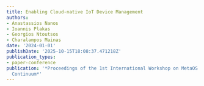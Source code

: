 ```yaml
---
title: Enabling Cloud-native IoT Device Management
authors:
- Anastassios Nanos
- Ioannis Plakas
- Georgios Ntoutsos
- Charalampos Mainas
date: '2024-01-01'
publishDate: '2025-10-15T18:08:37.471218Z'
publication_types:
- paper-conference
publication: '*Proceedings of the 1st International Workshop on MetaOS for the Cloud-Edge-IoT
  Continuum*'
---
```

